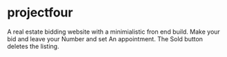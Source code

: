 # projectfour
A real estate bidding website with a minimialistic fron end build. 
Make your bid and leave your  Number and set An appointment.
The Sold button deletes the listing.
